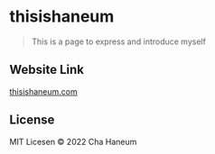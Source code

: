 # thisishaneum
> This is a page to express and introduce myself

## Website Link
[thisishaneum.com](https://thisishaneum.com)

## License
MIT Licesen &copy; 2022 Cha Haneum